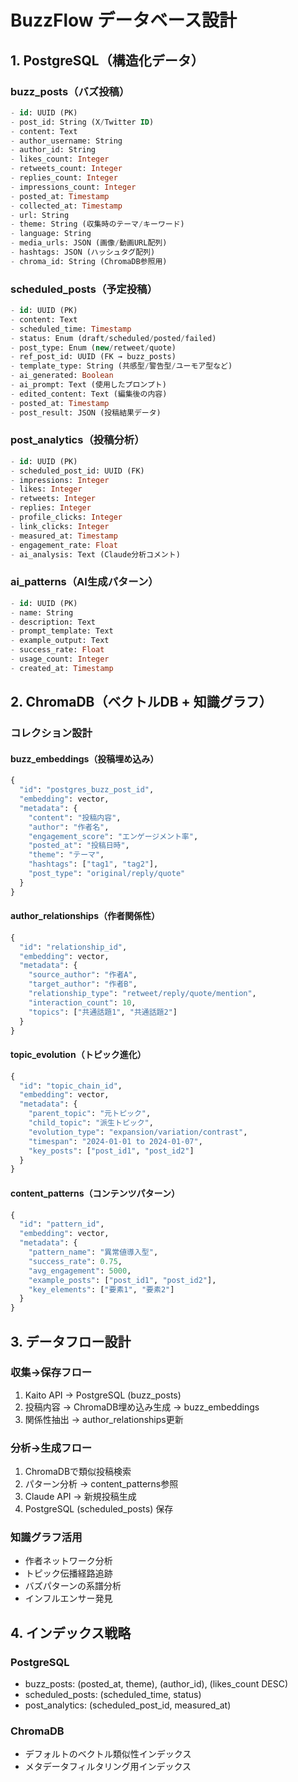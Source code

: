 # BuzzFlow データベース設計

## 1. PostgreSQL（構造化データ）

### buzz_posts（バズ投稿）
```sql
- id: UUID (PK)
- post_id: String (X/Twitter ID)
- content: Text
- author_username: String
- author_id: String
- likes_count: Integer
- retweets_count: Integer
- replies_count: Integer
- impressions_count: Integer
- posted_at: Timestamp
- collected_at: Timestamp
- url: String
- theme: String (収集時のテーマ/キーワード)
- language: String
- media_urls: JSON (画像/動画URL配列)
- hashtags: JSON (ハッシュタグ配列)
- chroma_id: String (ChromaDB参照用)
```

### scheduled_posts（予定投稿）
```sql
- id: UUID (PK)
- content: Text
- scheduled_time: Timestamp
- status: Enum (draft/scheduled/posted/failed)
- post_type: Enum (new/retweet/quote)
- ref_post_id: UUID (FK → buzz_posts)
- template_type: String (共感型/警告型/ユーモア型など)
- ai_generated: Boolean
- ai_prompt: Text (使用したプロンプト)
- edited_content: Text (編集後の内容)
- posted_at: Timestamp
- post_result: JSON (投稿結果データ)
```

### post_analytics（投稿分析）
```sql
- id: UUID (PK)
- scheduled_post_id: UUID (FK)
- impressions: Integer
- likes: Integer
- retweets: Integer
- replies: Integer
- profile_clicks: Integer
- link_clicks: Integer
- measured_at: Timestamp
- engagement_rate: Float
- ai_analysis: Text (Claude分析コメント)
```

### ai_patterns（AI生成パターン）
```sql
- id: UUID (PK)
- name: String
- description: Text
- prompt_template: Text
- example_output: Text
- success_rate: Float
- usage_count: Integer
- created_at: Timestamp
```

## 2. ChromaDB（ベクトルDB + 知識グラフ）

### コレクション設計

#### buzz_embeddings（投稿埋め込み）
```python
{
  "id": "postgres_buzz_post_id",
  "embedding": vector,
  "metadata": {
    "content": "投稿内容",
    "author": "作者名",
    "engagement_score": "エンゲージメント率",
    "posted_at": "投稿日時",
    "theme": "テーマ",
    "hashtags": ["tag1", "tag2"],
    "post_type": "original/reply/quote"
  }
}
```

#### author_relationships（作者関係性）
```python
{
  "id": "relationship_id",
  "embedding": vector,
  "metadata": {
    "source_author": "作者A",
    "target_author": "作者B",
    "relationship_type": "retweet/reply/quote/mention",
    "interaction_count": 10,
    "topics": ["共通話題1", "共通話題2"]
  }
}
```

#### topic_evolution（トピック進化）
```python
{
  "id": "topic_chain_id",
  "embedding": vector,
  "metadata": {
    "parent_topic": "元トピック",
    "child_topic": "派生トピック",
    "evolution_type": "expansion/variation/contrast",
    "timespan": "2024-01-01 to 2024-01-07",
    "key_posts": ["post_id1", "post_id2"]
  }
}
```

#### content_patterns（コンテンツパターン）
```python
{
  "id": "pattern_id",
  "embedding": vector,
  "metadata": {
    "pattern_name": "異常値導入型",
    "success_rate": 0.75,
    "avg_engagement": 5000,
    "example_posts": ["post_id1", "post_id2"],
    "key_elements": ["要素1", "要素2"]
  }
}
```

## 3. データフロー設計

### 収集→保存フロー
1. Kaito API → PostgreSQL (buzz_posts)
2. 投稿内容 → ChromaDB埋め込み生成 → buzz_embeddings
3. 関係性抽出 → author_relationships更新

### 分析→生成フロー
1. ChromaDBで類似投稿検索
2. パターン分析 → content_patterns参照
3. Claude API → 新規投稿生成
4. PostgreSQL (scheduled_posts) 保存

### 知識グラフ活用
- 作者ネットワーク分析
- トピック伝播経路追跡
- バズパターンの系譜分析
- インフルエンサー発見

## 4. インデックス戦略

### PostgreSQL
- buzz_posts: (posted_at, theme), (author_id), (likes_count DESC)
- scheduled_posts: (scheduled_time, status)
- post_analytics: (scheduled_post_id, measured_at)

### ChromaDB
- デフォルトのベクトル類似性インデックス
- メタデータフィルタリング用インデックス